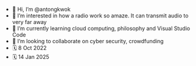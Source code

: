 - 👋 Hi, I’m @antongkwok
- 👀 I’m interested in how a radio work so amaze. It can transmit audio to very far away 
- 🌱 I’m currently learning cloud computing, philosophy and Visual Studio Code
- 💞️ I’m looking to collaborate on cyber security, crowdfunding
- 🗓️ 8 Oct 2022
- 🗓️ 14 Jan 2025 
<!---
antongkwok/antongkwok is a ✨ special ✨ repository because its `README.md` (this file) appears on your GitHub profile.
You can click the Preview link to take a look at your changes.
--->

